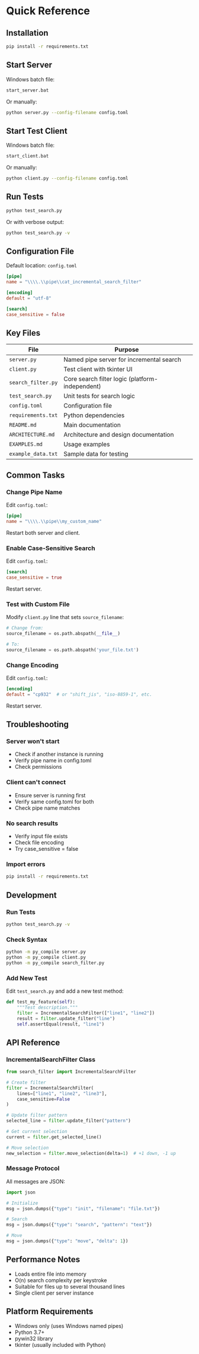 # Quick Reference

## Installation

```bash
pip install -r requirements.txt
```

## Start Server

Windows batch file:
```cmd
start_server.bat
```

Or manually:
```bash
python server.py --config-filename config.toml
```

## Start Test Client

Windows batch file:
```cmd
start_client.bat
```

Or manually:
```bash
python client.py --config-filename config.toml
```

## Run Tests

```bash
python test_search.py
```

Or with verbose output:
```bash
python test_search.py -v
```

## Configuration File

Default location: `config.toml`

```toml
[pipe]
name = "\\\\.\\pipe\\cat_incremental_search_filter"

[encoding]
default = "utf-8"

[search]
case_sensitive = false
```

## Key Files

| File | Purpose |
|------|---------|
| `server.py` | Named pipe server for incremental search |
| `client.py` | Test client with tkinter UI |
| `search_filter.py` | Core search filter logic (platform-independent) |
| `test_search.py` | Unit tests for search logic |
| `config.toml` | Configuration file |
| `requirements.txt` | Python dependencies |
| `README.md` | Main documentation |
| `ARCHITECTURE.md` | Architecture and design documentation |
| `EXAMPLES.md` | Usage examples |
| `example_data.txt` | Sample data for testing |

## Common Tasks

### Change Pipe Name

Edit `config.toml`:
```toml
[pipe]
name = "\\\\.\\pipe\\my_custom_name"
```

Restart both server and client.

### Enable Case-Sensitive Search

Edit `config.toml`:
```toml
[search]
case_sensitive = true
```

Restart server.

### Test with Custom File

Modify `client.py` line that sets `source_filename`:
```python
# Change from:
source_filename = os.path.abspath(__file__)

# To:
source_filename = os.path.abspath('your_file.txt')
```

### Change Encoding

Edit `config.toml`:
```toml
[encoding]
default = "cp932"  # or "shift_jis", "iso-8859-1", etc.
```

Restart server.

## Troubleshooting

### Server won't start

- Check if another instance is running
- Verify pipe name in config.toml
- Check permissions

### Client can't connect

- Ensure server is running first
- Verify same config.toml for both
- Check pipe name matches

### No search results

- Verify input file exists
- Check file encoding
- Try case_sensitive = false

### Import errors

```bash
pip install -r requirements.txt
```

## Development

### Run Tests

```bash
python test_search.py -v
```

### Check Syntax

```bash
python -m py_compile server.py
python -m py_compile client.py
python -m py_compile search_filter.py
```

### Add New Test

Edit `test_search.py` and add a new test method:
```python
def test_my_feature(self):
    """Test description."""
    filter = IncrementalSearchFilter(["line1", "line2"])
    result = filter.update_filter("line")
    self.assertEqual(result, "line1")
```

## API Reference

### IncrementalSearchFilter Class

```python
from search_filter import IncrementalSearchFilter

# Create filter
filter = IncrementalSearchFilter(
    lines=["line1", "line2", "line3"],
    case_sensitive=False
)

# Update filter pattern
selected_line = filter.update_filter("pattern")

# Get current selection
current = filter.get_selected_line()

# Move selection
new_selection = filter.move_selection(delta=1)  # +1 down, -1 up
```

### Message Protocol

All messages are JSON:

```python
import json

# Initialize
msg = json.dumps({"type": "init", "filename": "file.txt"})

# Search
msg = json.dumps({"type": "search", "pattern": "text"})

# Move
msg = json.dumps({"type": "move", "delta": 1})
```

## Performance Notes

- Loads entire file into memory
- O(n) search complexity per keystroke
- Suitable for files up to several thousand lines
- Single client per server instance

## Platform Requirements

- Windows only (uses Windows named pipes)
- Python 3.7+
- pywin32 library
- tkinter (usually included with Python)
